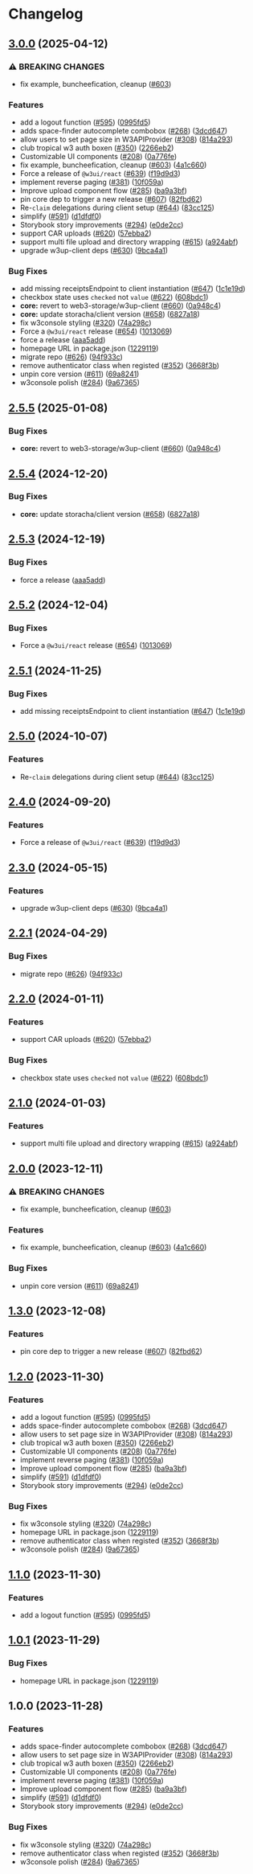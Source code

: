 # Changelog

## [3.0.0](https://github.com/o-c-foundation/Open-Drive-/compare/react-v2.5.5...react-v3.0.0) (2025-04-12)


### ⚠ BREAKING CHANGES

* fix example, buncheefication, cleanup ([#603](https://github.com/o-c-foundation/Open-Drive-/issues/603))

### Features

* add a logout function  ([#595](https://github.com/o-c-foundation/Open-Drive-/issues/595)) ([0995fd5](https://github.com/o-c-foundation/Open-Drive-/commit/0995fd525a3be7f5224af845dbd7ffcb76450c63))
* adds space-finder autocomplete combobox ([#268](https://github.com/o-c-foundation/Open-Drive-/issues/268)) ([3dcd647](https://github.com/o-c-foundation/Open-Drive-/commit/3dcd647d3c05c6b403a439af58688885073631b8))
* allow users to set page size in W3APIProvider ([#308](https://github.com/o-c-foundation/Open-Drive-/issues/308)) ([814a293](https://github.com/o-c-foundation/Open-Drive-/commit/814a2936e651c32f8f759bcd04c5d21d3b040de3))
* club tropical w3 auth boxen ([#350](https://github.com/o-c-foundation/Open-Drive-/issues/350)) ([2266eb2](https://github.com/o-c-foundation/Open-Drive-/commit/2266eb26d500058fa10cb67084ff4168dd230873))
* Customizable UI components ([#208](https://github.com/o-c-foundation/Open-Drive-/issues/208)) ([0a776fe](https://github.com/o-c-foundation/Open-Drive-/commit/0a776fe55d32de8433477020de9c5c44d249abde))
* fix example, buncheefication, cleanup ([#603](https://github.com/o-c-foundation/Open-Drive-/issues/603)) ([4a1c660](https://github.com/o-c-foundation/Open-Drive-/commit/4a1c6602041c5b9053378655dbc8382519184221))
* Force a release of `@w3ui/react` ([#639](https://github.com/o-c-foundation/Open-Drive-/issues/639)) ([f19d9d3](https://github.com/o-c-foundation/Open-Drive-/commit/f19d9d361b3f23e8f95dbba51bb8a7077d1a632b))
* implement reverse paging ([#381](https://github.com/o-c-foundation/Open-Drive-/issues/381)) ([10f059a](https://github.com/o-c-foundation/Open-Drive-/commit/10f059af4dbf5cb6303d82c1133defe8f74aa914))
* Improve upload component flow ([#285](https://github.com/o-c-foundation/Open-Drive-/issues/285)) ([ba9a3bf](https://github.com/o-c-foundation/Open-Drive-/commit/ba9a3bfcb8a98cbddb421263b7d8a145964d7b48))
* pin core dep to trigger a new release ([#607](https://github.com/o-c-foundation/Open-Drive-/issues/607)) ([82fbd62](https://github.com/o-c-foundation/Open-Drive-/commit/82fbd62aa63022b0f0a1d6d9df6a20dddc7146b5))
* Re-`claim` delegations during client setup ([#644](https://github.com/o-c-foundation/Open-Drive-/issues/644)) ([83cc125](https://github.com/o-c-foundation/Open-Drive-/commit/83cc125ca562f34c1bbcbd9fc986667fe0547b92))
* simplify ([#591](https://github.com/o-c-foundation/Open-Drive-/issues/591)) ([d1dfdf0](https://github.com/o-c-foundation/Open-Drive-/commit/d1dfdf0bc015e8204db216278990d9c260fc7132))
* Storybook story improvements ([#294](https://github.com/o-c-foundation/Open-Drive-/issues/294)) ([e0de2cc](https://github.com/o-c-foundation/Open-Drive-/commit/e0de2cc57525418663be6b6a33c01be9ea3ca7f5))
* support CAR uploads ([#620](https://github.com/o-c-foundation/Open-Drive-/issues/620)) ([57ebba2](https://github.com/o-c-foundation/Open-Drive-/commit/57ebba2ef1013d06f329c6f0e714b1b5c2b9bf15))
* support multi file upload and directory wrapping ([#615](https://github.com/o-c-foundation/Open-Drive-/issues/615)) ([a924abf](https://github.com/o-c-foundation/Open-Drive-/commit/a924abf4c18a3845dd6bcb0514802f513efbd247))
* upgrade w3up-client deps ([#630](https://github.com/o-c-foundation/Open-Drive-/issues/630)) ([9bca4a1](https://github.com/o-c-foundation/Open-Drive-/commit/9bca4a1c4d5d4d24cc8cbd4741a05fb8bc5422f2))


### Bug Fixes

* add missing receiptsEndpoint to client instantiation ([#647](https://github.com/o-c-foundation/Open-Drive-/issues/647)) ([1c1e19d](https://github.com/o-c-foundation/Open-Drive-/commit/1c1e19dd5613cde6b102eb83997911324f854d1f))
* checkbox state uses `checked` not `value` ([#622](https://github.com/o-c-foundation/Open-Drive-/issues/622)) ([608bdc1](https://github.com/o-c-foundation/Open-Drive-/commit/608bdc1fc299b2e369c6ef77ab2ac6526eae0a7b))
* **core:** revert to web3-storage/w3up-client ([#660](https://github.com/o-c-foundation/Open-Drive-/issues/660)) ([0a948c4](https://github.com/o-c-foundation/Open-Drive-/commit/0a948c4f58af06ffeea1506690a8090df338ba7b))
* **core:** update storacha/client version ([#658](https://github.com/o-c-foundation/Open-Drive-/issues/658)) ([6827a18](https://github.com/o-c-foundation/Open-Drive-/commit/6827a1872a12686bcf1d582f95585e3a9313e5a9))
* fix w3console styling ([#320](https://github.com/o-c-foundation/Open-Drive-/issues/320)) ([74a298c](https://github.com/o-c-foundation/Open-Drive-/commit/74a298cb3c0a09e005ca1394e46604f7ee6ad2fb))
* Force a `@w3ui/react` release ([#654](https://github.com/o-c-foundation/Open-Drive-/issues/654)) ([1013069](https://github.com/o-c-foundation/Open-Drive-/commit/101306961201466d1d49718074d6f7b0271b29df))
* force a release ([aaa5add](https://github.com/o-c-foundation/Open-Drive-/commit/aaa5add4e1bf3782d967252712413be0db8a6e15))
* homepage URL in package.json ([1229119](https://github.com/o-c-foundation/Open-Drive-/commit/122911934e4be0114e7f71a50350ec9443d423e1))
* migrate repo ([#626](https://github.com/o-c-foundation/Open-Drive-/issues/626)) ([94f933c](https://github.com/o-c-foundation/Open-Drive-/commit/94f933c4e07bb0307103d9e2f8bc9e3ae7fbba00))
* remove authenticator class when registed ([#352](https://github.com/o-c-foundation/Open-Drive-/issues/352)) ([3668f3b](https://github.com/o-c-foundation/Open-Drive-/commit/3668f3b739a0fab88934f28836eb45f549c2b6e5))
* unpin core version ([#611](https://github.com/o-c-foundation/Open-Drive-/issues/611)) ([69a8241](https://github.com/o-c-foundation/Open-Drive-/commit/69a824156afc8589646e69ddd8a38047146538b2))
* w3console polish ([#284](https://github.com/o-c-foundation/Open-Drive-/issues/284)) ([9a67365](https://github.com/o-c-foundation/Open-Drive-/commit/9a67365906b139e21f335c2ad9c77b4551aeff31))

## [2.5.5](https://github.com/storacha/w3ui/compare/react-v2.5.4...react-v2.5.5) (2025-01-08)


### Bug Fixes

* **core:** revert to web3-storage/w3up-client ([#660](https://github.com/storacha/w3ui/issues/660)) ([0a948c4](https://github.com/storacha/w3ui/commit/0a948c4f58af06ffeea1506690a8090df338ba7b))

## [2.5.4](https://github.com/storacha/w3ui/compare/react-v2.5.3...react-v2.5.4) (2024-12-20)


### Bug Fixes

* **core:** update storacha/client version ([#658](https://github.com/storacha/w3ui/issues/658)) ([6827a18](https://github.com/storacha/w3ui/commit/6827a1872a12686bcf1d582f95585e3a9313e5a9))

## [2.5.3](https://github.com/storacha/w3ui/compare/react-v2.5.2...react-v2.5.3) (2024-12-19)


### Bug Fixes

* force a release ([aaa5add](https://github.com/storacha/w3ui/commit/aaa5add4e1bf3782d967252712413be0db8a6e15))

## [2.5.2](https://github.com/storacha/w3ui/compare/react-v2.5.1...react-v2.5.2) (2024-12-04)


### Bug Fixes

* Force a `@w3ui/react` release ([#654](https://github.com/storacha/w3ui/issues/654)) ([1013069](https://github.com/storacha/w3ui/commit/101306961201466d1d49718074d6f7b0271b29df))

## [2.5.1](https://github.com/storacha/w3ui/compare/react-v2.5.0...react-v2.5.1) (2024-11-25)


### Bug Fixes

* add missing receiptsEndpoint to client instantiation ([#647](https://github.com/storacha/w3ui/issues/647)) ([1c1e19d](https://github.com/storacha/w3ui/commit/1c1e19dd5613cde6b102eb83997911324f854d1f))

## [2.5.0](https://github.com/storacha/w3ui/compare/react-v2.4.0...react-v2.5.0) (2024-10-07)


### Features

* Re-`claim` delegations during client setup ([#644](https://github.com/storacha/w3ui/issues/644)) ([83cc125](https://github.com/storacha/w3ui/commit/83cc125ca562f34c1bbcbd9fc986667fe0547b92))

## [2.4.0](https://github.com/storacha/w3ui/compare/react-v2.3.0...react-v2.4.0) (2024-09-20)


### Features

* Force a release of `@w3ui/react` ([#639](https://github.com/storacha/w3ui/issues/639)) ([f19d9d3](https://github.com/storacha/w3ui/commit/f19d9d361b3f23e8f95dbba51bb8a7077d1a632b))

## [2.3.0](https://github.com/w3s-project/w3ui/compare/react-v2.2.1...react-v2.3.0) (2024-05-15)


### Features

* upgrade w3up-client deps ([#630](https://github.com/w3s-project/w3ui/issues/630)) ([9bca4a1](https://github.com/w3s-project/w3ui/commit/9bca4a1c4d5d4d24cc8cbd4741a05fb8bc5422f2))

## [2.2.1](https://github.com/w3s-project/w3ui/compare/react-v2.2.0...react-v2.2.1) (2024-04-29)


### Bug Fixes

* migrate repo ([#626](https://github.com/w3s-project/w3ui/issues/626)) ([94f933c](https://github.com/w3s-project/w3ui/commit/94f933c4e07bb0307103d9e2f8bc9e3ae7fbba00))

## [2.2.0](https://github.com/web3-storage/w3ui/compare/react-v2.1.0...react-v2.2.0) (2024-01-11)


### Features

* support CAR uploads ([#620](https://github.com/web3-storage/w3ui/issues/620)) ([57ebba2](https://github.com/web3-storage/w3ui/commit/57ebba2ef1013d06f329c6f0e714b1b5c2b9bf15))


### Bug Fixes

* checkbox state uses `checked` not `value` ([#622](https://github.com/web3-storage/w3ui/issues/622)) ([608bdc1](https://github.com/web3-storage/w3ui/commit/608bdc1fc299b2e369c6ef77ab2ac6526eae0a7b))

## [2.1.0](https://github.com/web3-storage/w3ui/compare/react-v2.0.0...react-v2.1.0) (2024-01-03)


### Features

* support multi file upload and directory wrapping ([#615](https://github.com/web3-storage/w3ui/issues/615)) ([a924abf](https://github.com/web3-storage/w3ui/commit/a924abf4c18a3845dd6bcb0514802f513efbd247))

## [2.0.0](https://github.com/web3-storage/w3ui/compare/react-v1.3.0...react-v2.0.0) (2023-12-11)


### ⚠ BREAKING CHANGES

* fix example, buncheefication, cleanup ([#603](https://github.com/web3-storage/w3ui/issues/603))

### Features

* fix example, buncheefication, cleanup ([#603](https://github.com/web3-storage/w3ui/issues/603)) ([4a1c660](https://github.com/web3-storage/w3ui/commit/4a1c6602041c5b9053378655dbc8382519184221))


### Bug Fixes

* unpin core version ([#611](https://github.com/web3-storage/w3ui/issues/611)) ([69a8241](https://github.com/web3-storage/w3ui/commit/69a824156afc8589646e69ddd8a38047146538b2))

## [1.3.0](https://github.com/web3-storage/w3ui/compare/react-v1.2.0...react-v1.3.0) (2023-12-08)


### Features

* pin core dep to trigger a new release ([#607](https://github.com/web3-storage/w3ui/issues/607)) ([82fbd62](https://github.com/web3-storage/w3ui/commit/82fbd62aa63022b0f0a1d6d9df6a20dddc7146b5))

## [1.2.0](https://github.com/web3-storage/w3ui/compare/react-v1.1.1...react-v1.2.0) (2023-11-30)


### Features

* add a logout function  ([#595](https://github.com/web3-storage/w3ui/issues/595)) ([0995fd5](https://github.com/web3-storage/w3ui/commit/0995fd525a3be7f5224af845dbd7ffcb76450c63))
* adds space-finder autocomplete combobox ([#268](https://github.com/web3-storage/w3ui/issues/268)) ([3dcd647](https://github.com/web3-storage/w3ui/commit/3dcd647d3c05c6b403a439af58688885073631b8))
* allow users to set page size in W3APIProvider ([#308](https://github.com/web3-storage/w3ui/issues/308)) ([814a293](https://github.com/web3-storage/w3ui/commit/814a2936e651c32f8f759bcd04c5d21d3b040de3))
* club tropical w3 auth boxen ([#350](https://github.com/web3-storage/w3ui/issues/350)) ([2266eb2](https://github.com/web3-storage/w3ui/commit/2266eb26d500058fa10cb67084ff4168dd230873))
* Customizable UI components ([#208](https://github.com/web3-storage/w3ui/issues/208)) ([0a776fe](https://github.com/web3-storage/w3ui/commit/0a776fe55d32de8433477020de9c5c44d249abde))
* implement reverse paging ([#381](https://github.com/web3-storage/w3ui/issues/381)) ([10f059a](https://github.com/web3-storage/w3ui/commit/10f059af4dbf5cb6303d82c1133defe8f74aa914))
* Improve upload component flow ([#285](https://github.com/web3-storage/w3ui/issues/285)) ([ba9a3bf](https://github.com/web3-storage/w3ui/commit/ba9a3bfcb8a98cbddb421263b7d8a145964d7b48))
* simplify ([#591](https://github.com/web3-storage/w3ui/issues/591)) ([d1dfdf0](https://github.com/web3-storage/w3ui/commit/d1dfdf0bc015e8204db216278990d9c260fc7132))
* Storybook story improvements ([#294](https://github.com/web3-storage/w3ui/issues/294)) ([e0de2cc](https://github.com/web3-storage/w3ui/commit/e0de2cc57525418663be6b6a33c01be9ea3ca7f5))


### Bug Fixes

* fix w3console styling ([#320](https://github.com/web3-storage/w3ui/issues/320)) ([74a298c](https://github.com/web3-storage/w3ui/commit/74a298cb3c0a09e005ca1394e46604f7ee6ad2fb))
* homepage URL in package.json ([1229119](https://github.com/web3-storage/w3ui/commit/122911934e4be0114e7f71a50350ec9443d423e1))
* remove authenticator class when registed ([#352](https://github.com/web3-storage/w3ui/issues/352)) ([3668f3b](https://github.com/web3-storage/w3ui/commit/3668f3b739a0fab88934f28836eb45f549c2b6e5))
* w3console polish ([#284](https://github.com/web3-storage/w3ui/issues/284)) ([9a67365](https://github.com/web3-storage/w3ui/commit/9a67365906b139e21f335c2ad9c77b4551aeff31))

## [1.1.0](https://github.com/web3-storage/w3ui/compare/react-v1.0.1...react-v1.1.0) (2023-11-30)


### Features

* add a logout function  ([#595](https://github.com/web3-storage/w3ui/issues/595)) ([0995fd5](https://github.com/web3-storage/w3ui/commit/0995fd525a3be7f5224af845dbd7ffcb76450c63))

## [1.0.1](https://github.com/web3-storage/w3ui/compare/react-v1.0.0...react-v1.0.1) (2023-11-29)


### Bug Fixes

* homepage URL in package.json ([1229119](https://github.com/web3-storage/w3ui/commit/122911934e4be0114e7f71a50350ec9443d423e1))

## 1.0.0 (2023-11-28)


### Features

* adds space-finder autocomplete combobox ([#268](https://github.com/web3-storage/w3ui/issues/268)) ([3dcd647](https://github.com/web3-storage/w3ui/commit/3dcd647d3c05c6b403a439af58688885073631b8))
* allow users to set page size in W3APIProvider ([#308](https://github.com/web3-storage/w3ui/issues/308)) ([814a293](https://github.com/web3-storage/w3ui/commit/814a2936e651c32f8f759bcd04c5d21d3b040de3))
* club tropical w3 auth boxen ([#350](https://github.com/web3-storage/w3ui/issues/350)) ([2266eb2](https://github.com/web3-storage/w3ui/commit/2266eb26d500058fa10cb67084ff4168dd230873))
* Customizable UI components ([#208](https://github.com/web3-storage/w3ui/issues/208)) ([0a776fe](https://github.com/web3-storage/w3ui/commit/0a776fe55d32de8433477020de9c5c44d249abde))
* implement reverse paging ([#381](https://github.com/web3-storage/w3ui/issues/381)) ([10f059a](https://github.com/web3-storage/w3ui/commit/10f059af4dbf5cb6303d82c1133defe8f74aa914))
* Improve upload component flow ([#285](https://github.com/web3-storage/w3ui/issues/285)) ([ba9a3bf](https://github.com/web3-storage/w3ui/commit/ba9a3bfcb8a98cbddb421263b7d8a145964d7b48))
* simplify ([#591](https://github.com/web3-storage/w3ui/issues/591)) ([d1dfdf0](https://github.com/web3-storage/w3ui/commit/d1dfdf0bc015e8204db216278990d9c260fc7132))
* Storybook story improvements ([#294](https://github.com/web3-storage/w3ui/issues/294)) ([e0de2cc](https://github.com/web3-storage/w3ui/commit/e0de2cc57525418663be6b6a33c01be9ea3ca7f5))


### Bug Fixes

* fix w3console styling ([#320](https://github.com/web3-storage/w3ui/issues/320)) ([74a298c](https://github.com/web3-storage/w3ui/commit/74a298cb3c0a09e005ca1394e46604f7ee6ad2fb))
* remove authenticator class when registed ([#352](https://github.com/web3-storage/w3ui/issues/352)) ([3668f3b](https://github.com/web3-storage/w3ui/commit/3668f3b739a0fab88934f28836eb45f549c2b6e5))
* w3console polish ([#284](https://github.com/web3-storage/w3ui/issues/284)) ([9a67365](https://github.com/web3-storage/w3ui/commit/9a67365906b139e21f335c2ad9c77b4551aeff31))
